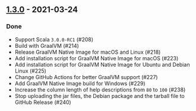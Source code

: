 ## [1.3.0](https://github.com/Kevin-Lee/maven2sbt/issues?utf8=%E2%9C%93&q=is%3Aissue+is%3Aclosed+milestone%3Amilestone9) - 2021-03-24

### Done
* Support Scala `3.0.0-RC1` (#208)
* Build with GraalVM (#214)
* Release GraalVM Native Image for macOS and Linux (#218)
* Add installation script for GraalVM Native Image for macOS (#223)
* Add installation script for GraalVM Native Image for Ubuntu and Debian Linux (#225)
* Change GitHub Actions for better GraalVM support (#227)
* Add GraalVM Native Image build for Windows (#229)
* Increase the column length of help descriptions from `80` to `100` (#238)
* Stop uploading the jar files, the Debian package and the tarball file to GitHub Release (#240)

